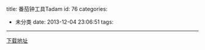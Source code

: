 title: 番茄钟工具Tadam
id: 76
categories:
  - 未分类
date: 2013-12-04 23:06:51
tags:
---

[下载地址](http://pan.baidu.com/s/1cPDAq)

&nbsp;